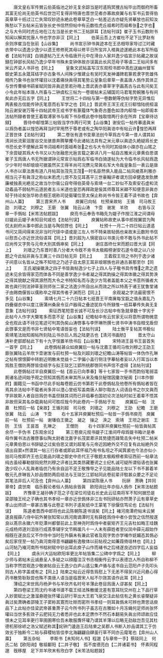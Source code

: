 <!-- { "loadSidebar": true } -->
　　唐文皇右军传賛云伯英临池之妙无复余踪当是时逺购冥捜古帖毕出而御府所畜其富无伦尚无伯英书后世岂可复得非特唐也晋世见者亦寡故庾翼与右军书云昔得伯英章草十纸过江亡失常叹妙迹永絶此卷章草芝白一帖差近古亦疑先贤摹放也前知汝殊愁以下五帖米云皆张长史书信然但帖中有云数徃虎丘祖希时而祖希张之字也之与大令同时虎丘地在江左当是长史书二王帖辞耳【法帖刊误】崔子玉书云数附书知闻以解其忧唐人书也字亦非汉【同上】
　　伯英云吾上方崔杜不足下比罗赵有余则序崔当在张前【山谷集】
　　尚书宣示钟书眞迹本在王丞相导家导过江时藏衣带中以遗逸少逸少以遗王修修死其母以修平日所宝幷入棺眞迹遂絶此本右军所临者【法帖刊误】白骑遂帖乃王大令临唐开元中在滑台人家幷逸少临宣示帖藏之故误録在钟部长风帖乃逸少早年书殊未变钟体故亦误寘此长风范母子等语二王帖间多有米云齐梁人书非也【同上】
　　皇象文武帖盖写汉东观校书郎中髙彪送幽州督军御史第五永箴耳结字亦古象书人间殊少惟建业有吴时天发神谶碑若篆若隶字势雄伟相传乃象书也张怀瓘目以沈着痛快眞得其笔势云皇象后章草一表盖唐人僞作其体正与世传曹植书鹞雀赋同皆非眞迹至若孙皓上晋武表亦章草字字画髙古与此有问矣王小令此年帖本唐人所畜与二钟虞松三帖为一卷珉帖末云辅国司马君笔势婉雅与有间矣此亦无后五字【同上】
　　王世将二十四帖与第一卷数朝等伪帖字势无异惟后两表极古信能传钟氏笔意而右军学之也【同上】晋武帝王浑王戎王衍郗愔陆统桓温陆云谢安谢万等十四帖武帝王戎书字有篆籀体气象奇古墨色如漆内郗愔一帖即阁本法帖所録者昔使王着取溥家书与阁下书杂模此卷中独取愔两行余在所弃【宝章待访録】
　　晋侍中郗愔第三帖毁当字作两行可笑【山谷集】谢安后一帖传摹逺眞米以爲伪者盖以惶恐再拜当时罕用然于尊老或有之陶华阳眞诰中有帖云许惶恐再拜正晋世体【法帖刊误】
　　第二卷张有道书变章法创今草爲古今第一昔人谓其如淸涧长流萦洄崖谷交龙骇兽奔腾拏攫今此诸帖法具有之米元章以眞迹久絶疑爲长史书恐长史不便解此耳书词祖希时面祖希张之也与大令同时其结体小疎亦在山隂之下余尝疑其爲大令书又以为张融思光巵言载之甚详八月一帖自古雅米元章黄伯思谓崔子玉爲唐人书无所据谓钟元常宣示帖爲右军临书白骑遂帖为大令临书长风帖爲逸少少年时书却琅琅可据虽然买王得羊尚可况赝元常眞右军大令哉皇象后一表云是唐人书亦以章法类有道八月帖耳张茂先王茂一时名臣然俱入能品二帖风棱髙利雅亦相当元子有眞淳之称似未若虎儿恨不及见耳髙平三世豪翰评者谓方回卓健逸发骩髀廉棱独表光絶览之故当尔尔衞公自夸得伯英骨与索靖一台二妙似不及索安石虚和流动着品不弱帖所云道民者五斗米道也皇恐再拜政是佞其师尊耳米顚不知便意非眞亦轻于持论矣张华称丞相王珉称司徒衞瓘位至太保止称尚书令皆王着不读书故也【弇州山人藁】
　　第三晋宋齐人书
　　庾翼已向帖　杜预亲故帖　王循　司马攸王劭　刘瓌之　刘穆之　王廞　张翼　陆云山涛　卞壶　谢发　羊欣
　　右皆与汉章一手僞帖【米芾法帖题跋】
　　庾亮书云奉告书箱先为媞子作按江淮之间谓母曰媞此云媞子未知目何戚也【法帖刊误】
　　庾翼帖称故吏从事中郎按翼尝为陶侃太尉府从事中郎此当是与陶侃啓也【同上】
　　杜预十一月二十四日帖云道逺书问又简间得来况非当时尺牍中语或是江左人书不特亲故帖僞也亲故末云数附书信以慰吾心亦近世流俗语耳【同上】晋刘超为人愼密自以书类元帝不敢与外书此帖不应尚传又字势与元帝大别其僞审矣【同上】
　　谢庄首终仕宋而题曰晋大误【同上】
　　刘瓌之乃东晋时善八分者大令旣不肯书太极殿榜谢安石遂令瓌之以八分题之今此帖非眞与王廙三十四日帖无异【同上】
　　王着叙王坦之书列于逸少诸子间意以名皆从之殊不知坦之乃述子自太原王耳非琅琊族也非通古甚那至尔【同上】
　　王氏凝操徽涣之四子书皆眞帖逸少七子上四人与子敬书具传惟之肃之遗迹未见余皆得家范而体各不同是善学逸少书者凝之得其韵操之得其体徽之得其势涣之得其貌献之得其源然而大令之书特知名而与逸少方驾者盖能本父之书意所循者大故也眞行则法钟草圣则师张二家之法逸少所自出从而效之所以特髙于诸王犹鲁堂诸子由赐商偃皆以儒称卒之得其传者子渊而已【同上】
　　余观凝之字法最密恨不多见【山谷集】
　　索靖七月二十六日帖本七纸晋王平南廙每宝翫之值永嘉乱乃四叠缀衣中以度江唐蒲州桑泉令豆卢器得之叠迹犹存今所録惟一纸耳摹传失眞无复意象【法帖刊误】
　　索征西笔短意长诚不可及长沙古帖中有急就章数十字劣于此帖今人作字大槩笔多而意不足【山谷集】纪曕帖中有云贫家无以将意所谓物微意全也观此语不待见笔迹可判其伪矣山涛啓事与李怀琳所撰七贤书中涛书自相戈盾但此啓事文是而书非七贤帖中笔语皆妄也【法帖刊误】
　　陆士衡平复帖其书极似索靖笔法始知阁帖所刻陆云书亦后人爲之陆更古也【淸河书画舫】
　　晋太守山涛补吏部郎帖此下有十九字悮置羊欣书后【山谷集】
　　宋特进王昙书王昙首失一首字【同上】
　　此卷僞帖甚众如庾翼后一帖与沈嘉王循司马攸刘穆之王劭王廞张翼陆云羊欣卞壶谢发与前杜预一帖及刘超刘瓌之纪瞻山涛等帖皆一体伪作孔琳之帖有恨恨脚中转剧近明散未觉益十二字偏小盖行侧注字摹帖者妄以入行耳当以本爲胜王僧防两啓皆佳结字与拟王琰乞江郢所统郡啓同书声信不虚得【法帖刊误】
　　此卷僞帖过半自庾翼后一帖【首云已向季春】等十七家皆一手书而韵俗笔弱滥厠诸名迹间始予观之但知其僞而未审其所从来及偹贠秘馆因彚次秘阁【川本作御府】圗籍见一书函中尽此手帖每卷题云仿书第若干此卷僞帖及他卷所有僞帖者皆在焉其余法帖中不载者尚多并以澄心堂纸写盖南唐人聊尔取古人词语自书之尔文眞而字非故斯人者自目爲仿书盖但録其词而已非临摹也国初论次法帖时如王着辈不悟其非故但采其名杂载眞帖间可胜叹哉今列此卷内一手僞帖于左
　　庾翼后一帖　沈嘉　杜预后一帖【亲故】王循刘超　司马攸　刘瓌之　刘穆之　王劭　纪瞻　王廞　张翼　陆云　山涛　卞壶
　　右十五家幷庾翼杜预后一帖皆一手僞书庾亮　庾翼前一帖　杜预前一帖　谢璠伯王徽之　凝之　操之　涣之　索靖　王坦之谢庄　王防　王恬　王昙首　孔琳之
　　王僧防
　　右十四家幷庾翼杜预前一帖皆眞帖其余尽一手伪书【东观余论】
　　第三卷庾元规书媞子江淮间呼母爲媞书箱计是奉母作翼书法古雅啓事似陶太尉者沈嘉字长茂窦臮评其势捷而疎鸷击失中杜预二帖米元章黄伯思以书辞疑之过矣伯思又谓刘超笔与元帝近因絶外交不应复有此帖絶外交语出自窦然谓其一帖三行存者或即此耳怀祖乃有书名坦之不闻箕裘也今法亦似小拙司马攸即齐王也见能品刘瓌之御史中丞代王子敬题太极殿榜者索征西前一帖章法纯古虽经摹勒银钩宛然刘穆之评者比其类昂藏蹇谔之士纪札诚可疑所谓俗语也张翼逸少叹小人乱眞者临仿乃有余自运不足王敬豫导之子见能品陆士龙以下书不甚着羊敬元孔彦琳皆入妙品僧防两启结法与王琰乞江郢帖同此卷前辈评駮甚众要之不足论其笔法非后人可及也【弇州山人藁】
　　第四梁陈唐人书
　　阮硏　萧确【并同章帝】虞世南　临乐毅论者俗人僞帖余皆眞　欧阳询比年亦俗人僞作【米芾法帖题跋】
　　齐豫章王凝孙确子范之子在梁位司徒右长史此云征南将军不知何据恐是梁邵陵王纶之子确也其书孝经一章亦近世僞体非江左书阮研帖亦然萧子云有章草史孝山出师颂一章甚古雅与此卷正书列子逺矣纸中王蒙笔下徐偃信笃论也【法帖刊误】
　　陈逵者晋西中郎将也此云陈朝陈逵书误矣【同上】褚河南潭府帖末云舅遂良报薛八侍中前外舅张知常以爲河南谪潭时无有薛姓爲侍中者仆尝攷之信然按遂良以髙宗永徽六年贬潭州都督前此上至神尧时爲侍中者裴矩齐王元吉杜如晦王珪魏元成杨师道刘洎张行成髙季辅宇文节韩瑗凡十一人未有薛姓者至仪凤中薛元超始作相旣在遂良后又不作侍中当时在外鎭未有兼此官者及观字势亦学褚作妩媚态其僞必矣后家侄至一帖乃眞河南得意书翩翩有逸敬体以前帖视之如蒹葭倚瑶林也【同上】山河帖乃褚河南所书枯树赋中钞出耳此庾子山作而褚书之后禇遂良述四字后人妄益【同上】
　　虞永兴大运帖欧阳率更比年帖皆集二公碑中字爲之【同上】
　　柳少师与弟帖末云诚悬呈人多疑之以顔籀注汉书丞相衡传云字以表德岂人所自称柳不当称字然尝观逸少敬谢帖自云王逸少白庐山逺公集卢循与逺书自云范阳卢子先叩头则古人称字盖或有之【同上】陆柬之帖云近得吿爲慰上下无恙不得吴兴近问悬心得药书散势耿耿尝也殊不类唐人语当是临晋宋人帖不尔效其语作此耳【同上】
　　薄绍之宋世爲丹杨尹书与羊欣齐名时号羊薄此卷目爲唐人谬甚矣【同上】
　　第四卷梁王筠沈约书诸书谱不载王结法殊散缓沈差有意耳阮交州在上下品行草入妙窦赋比之激溜悬磴张怀瓘云研行草出大王若飞泉交注此帖信有之黄长睿槩疑非眞过矣萧确者邵陵王子窦称其寛而壮赊而密所书孝经一则耳眞僞未可辨也萧思话庾品下上此帖亦佳梁武帝甚重萧子云今所书列子虽志在古雅如十月冻蝇何足师尚张怀瓘曰当世多影效子云肥钝无力者悉非也此本定赝作不然石本翻易失眞出师颂故应佳恨未之见耳率更行草圉圉寒俭吾未敢服膺怀瓘乃谓其羊薄以后略无劲敌岂吾见其杜德机邪徐峤之浩父赋述称其姹钟门逶迤王后陆柬之吴郡人书断入妙品谓其工于仿效劣于独断今二帖与薛稷帖皆佳李北海翩翩自肆虽行草不同亦云麾笔也【弇州山人藁】
　　第五杂帖
　　李斯书【未知何人书】程邈【与章帝一手】蔡琰同上　何氏二帖【欧阳询】敬祖鄱阳【二并子敬】　孤不度德亮白【二并诸葛书】　怀素同程邈　旣移屋　足下并羊欣末有欣白字【米芾法帖题跋】
